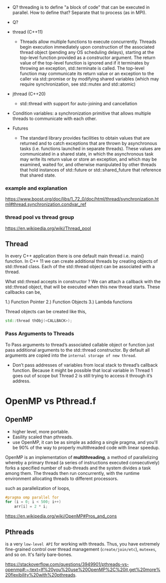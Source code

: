 - Q? threading is to define "a block of code" that can be executed in parallel. How to define that? Separate that to process (as in MPI).

- Q?

- thread (C++11)
  - Threads allow multiple functions to execute concurrently. Threads begin execution immediately upon construction of the associated thread
  object (pending any OS scheduling delays), starting at the top-level function provided as a constructor argument. 
  The return value of the top-level function is ignored and if it terminates by throwing an exception, std::terminate is called. 
  The top-level function may communicate its return value or an exception to the caller via std::promise or by modifying shared variables
  (which may require synchronization, see std::mutex and std::atomic)

- jthread (C++20)
  - std::thread with support for auto-joining and cancellation

- Condition variables: a synchronization primitive that allows multiple threads to communicate with each other.
- Futures
  - The standard library provides facilities to obtain values that are returned and to catch exceptions that are thrown by asynchronous tasks
(i.e. functions launched in separate threads). 
These values are communicated in a shared state, in which the asynchronous task may write its return value or store an exception,
and which may be examined, waited for, and otherwise manipulated by other threads that hold instances of std::future
or std::shared_future that reference that shared state.

### example and explanation
https://www.boost.org/doc/libs/1_72_0/doc/html/thread/synchronization.html#thread.synchronization.condvar_ref

### thread pool vs thread group
https://en.wikipedia.org/wiki/Thread_pool


## Thread
In every C++ application there is one default main thread i.e. main() function. In C++ 11 we can create additional threads by creating objects of std::thread class.
Each of the std::thread object can be associated with a thread.
[](https://thispointer.com/c-11-multithreading-part-1-three-different-ways-to-create-threads/)

What std::thread accepts in constructor ?
We can attach a callback with the std::thread object, that will be executed when this new thread starts. These callbacks can be,

1.) Function Pointer
2.) Function Objects
3.) Lambda functions

Thread objects can be created like this,
```cpp
std::thread thObj(<CALLBACK>);
```

### Pass Arguments to Threads
To Pass arguments to thread’s associated callable object or function just pass additional arguments to the std::thread constructor. By default all arguments are copied into the `internal storage of new thread`.

- Don’t pass addresses of variables from local stack to thread’s callback function. Because it might be possible that local variable in Thread 1 goes out of scope but Thread 2 is still trying to access it through it’s address.


# OpenMP vs Pthread.f
## OpenMP 
* higher level, more portable. 
* Easility scaled than pthreads.
* use OpenMP, it can be as simple as adding a single pragma, and you'll be 90% of the way to properly multithreaded code with linear speedup. 

OpenMP is an implementation of __multithreading__, a method of parallelizing whereby a primary thread (a series of instructions executed consecutively) forks a specified number of sub-threads and the system divides a task among them. The threads then run concurrently, with the runtime environment allocating threads to different processors.


such as parallelization of loops, 
```C++
#pragma omp parallel for
for (i = 0; i < 500; i++)
    arr[i] = 2 * i;
```

https://en.wikipedia.org/wiki/OpenMP#Pros_and_cons

## Pthreads
is a very `low-level API` for working with threads. Thus, you have extremely fine-grained control over thread management (`create/join/etc`), `mutexes`, and so on. It's fairly bare-bones.

https://stackoverflow.com/questions/3949901/pthreads-vs-openmp#:~:text=If%20you%20use%20OpenMP%2C%20it,get%20more%20flexibility%20with%20pthreads.

